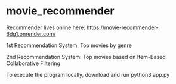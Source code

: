 # movie_recommender
Recommender lives online here: https://movie-recommender-6dg1.onrender.com/

1st Recommendation System: Top movies by genre

2nd Recommendation System: Top movies based on Item-Based Collaborative Filtering

To execute the program locally, download and run python3 app.py

